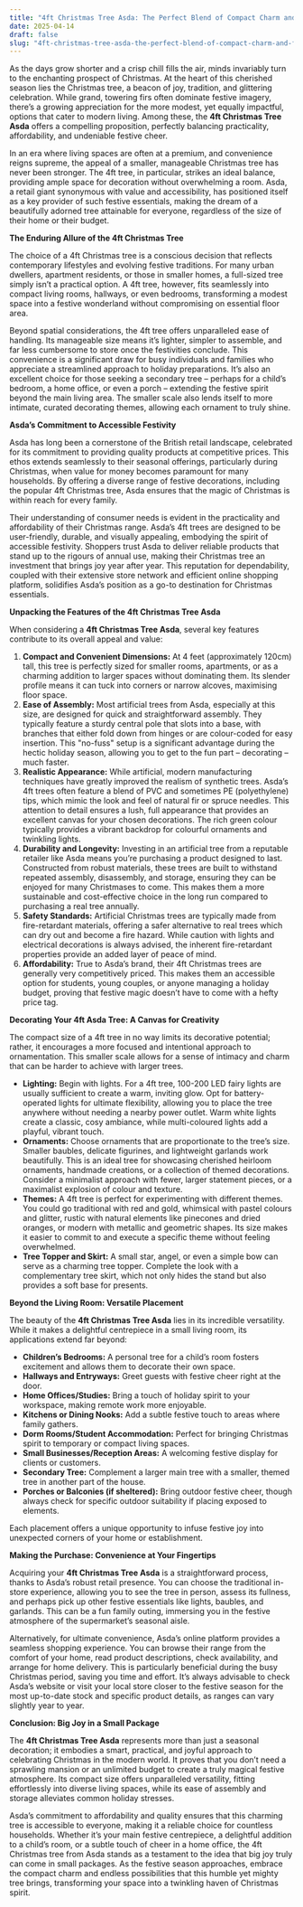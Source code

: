 ```yaml
---
title: "4ft Christmas Tree Asda: The Perfect Blend of Compact Charm and Festive Spirit"
date: 2025-04-14
draft: false
slug: "4ft-christmas-tree-asda-the-perfect-blend-of-compact-charm-and-festive-spirit" 
---
```


As the days grow shorter and a crisp chill fills the air, minds invariably turn to the enchanting prospect of Christmas. At the heart of this cherished season lies the Christmas tree, a beacon of joy, tradition, and glittering celebration. While grand, towering firs often dominate festive imagery, there’s a growing appreciation for the more modest, yet equally impactful, options that cater to modern living. Among these, the **4ft Christmas Tree Asda** offers a compelling proposition, perfectly balancing practicality, affordability, and undeniable festive cheer.

In an era where living spaces are often at a premium, and convenience reigns supreme, the appeal of a smaller, manageable Christmas tree has never been stronger. The 4ft tree, in particular, strikes an ideal balance, providing ample space for decoration without overwhelming a room. Asda, a retail giant synonymous with value and accessibility, has positioned itself as a key provider of such festive essentials, making the dream of a beautifully adorned tree attainable for everyone, regardless of the size of their home or their budget.

**The Enduring Allure of the 4ft Christmas Tree**

The choice of a 4ft Christmas tree is a conscious decision that reflects contemporary lifestyles and evolving festive traditions. For many urban dwellers, apartment residents, or those in smaller homes, a full-sized tree simply isn’t a practical option. A 4ft tree, however, fits seamlessly into compact living rooms, hallways, or even bedrooms, transforming a modest space into a festive wonderland without compromising on essential floor area.

Beyond spatial considerations, the 4ft tree offers unparalleled ease of handling. Its manageable size means it’s lighter, simpler to assemble, and far less cumbersome to store once the festivities conclude. This convenience is a significant draw for busy individuals and families who appreciate a streamlined approach to holiday preparations. It’s also an excellent choice for those seeking a secondary tree – perhaps for a child’s bedroom, a home office, or even a porch – extending the festive spirit beyond the main living area. The smaller scale also lends itself to more intimate, curated decorating themes, allowing each ornament to truly shine.

**Asda’s Commitment to Accessible Festivity**

Asda has long been a cornerstone of the British retail landscape, celebrated for its commitment to providing quality products at competitive prices. This ethos extends seamlessly to their seasonal offerings, particularly during Christmas, when value for money becomes paramount for many households. By offering a diverse range of festive decorations, including the popular 4ft Christmas tree, Asda ensures that the magic of Christmas is within reach for every family.

Their understanding of consumer needs is evident in the practicality and affordability of their Christmas range. Asda’s 4ft trees are designed to be user-friendly, durable, and visually appealing, embodying the spirit of accessible festivity. Shoppers trust Asda to deliver reliable products that stand up to the rigours of annual use, making their Christmas tree an investment that brings joy year after year. This reputation for dependability, coupled with their extensive store network and efficient online shopping platform, solidifies Asda’s position as a go-to destination for Christmas essentials.

**Unpacking the Features of the 4ft Christmas Tree Asda**

When considering a **4ft Christmas Tree Asda**, several key features contribute to its overall appeal and value:

1. **Compact and Convenient Dimensions:** At 4 feet (approximately 120cm) tall, this tree is perfectly sized for smaller rooms, apartments, or as a charming addition to larger spaces without dominating them. Its slender profile means it can tuck into corners or narrow alcoves, maximising floor space.
2. **Ease of Assembly:** Most artificial trees from Asda, especially at this size, are designed for quick and straightforward assembly. They typically feature a sturdy central pole that slots into a base, with branches that either fold down from hinges or are colour-coded for easy insertion. This "no-fuss" setup is a significant advantage during the hectic holiday season, allowing you to get to the fun part – decorating – much faster.
3. **Realistic Appearance:** While artificial, modern manufacturing techniques have greatly improved the realism of synthetic trees. Asda’s 4ft trees often feature a blend of PVC and sometimes PE (polyethylene) tips, which mimic the look and feel of natural fir or spruce needles. This attention to detail ensures a lush, full appearance that provides an excellent canvas for your chosen decorations. The rich green colour typically provides a vibrant backdrop for colourful ornaments and twinkling lights.
4. **Durability and Longevity:** Investing in an artificial tree from a reputable retailer like Asda means you’re purchasing a product designed to last. Constructed from robust materials, these trees are built to withstand repeated assembly, disassembly, and storage, ensuring they can be enjoyed for many Christmases to come. This makes them a more sustainable and cost-effective choice in the long run compared to purchasing a real tree annually.
5. **Safety Standards:** Artificial Christmas trees are typically made from fire-retardant materials, offering a safer alternative to real trees which can dry out and become a fire hazard. While caution with lights and electrical decorations is always advised, the inherent fire-retardant properties provide an added layer of peace of mind.
6. **Affordability:** True to Asda’s brand, their 4ft Christmas trees are generally very competitively priced. This makes them an accessible option for students, young couples, or anyone managing a holiday budget, proving that festive magic doesn’t have to come with a hefty price tag.

**Decorating Your 4ft Asda Tree: A Canvas for Creativity**

The compact size of a 4ft tree in no way limits its decorative potential; rather, it encourages a more focused and intentional approach to ornamentation. This smaller scale allows for a sense of intimacy and charm that can be harder to achieve with larger trees.

* **Lighting:** Begin with lights. For a 4ft tree, 100-200 LED fairy lights are usually sufficient to create a warm, inviting glow. Opt for battery-operated lights for ultimate flexibility, allowing you to place the tree anywhere without needing a nearby power outlet. Warm white lights create a classic, cosy ambiance, while multi-coloured lights add a playful, vibrant touch.
* **Ornaments:** Choose ornaments that are proportionate to the tree’s size. Smaller baubles, delicate figurines, and lightweight garlands work beautifully. This is an ideal tree for showcasing cherished heirloom ornaments, handmade creations, or a collection of themed decorations. Consider a minimalist approach with fewer, larger statement pieces, or a maximalist explosion of colour and texture.
* **Themes:** A 4ft tree is perfect for experimenting with different themes. You could go traditional with red and gold, whimsical with pastel colours and glitter, rustic with natural elements like pinecones and dried oranges, or modern with metallic and geometric shapes. Its size makes it easier to commit to and execute a specific theme without feeling overwhelmed.
* **Tree Topper and Skirt:** A small star, angel, or even a simple bow can serve as a charming tree topper. Complete the look with a complementary tree skirt, which not only hides the stand but also provides a soft base for presents.

**Beyond the Living Room: Versatile Placement**

The beauty of the **4ft Christmas Tree Asda** lies in its incredible versatility. While it makes a delightful centrepiece in a small living room, its applications extend far beyond:

* **Children’s Bedrooms:** A personal tree for a child’s room fosters excitement and allows them to decorate their own space.
* **Hallways and Entryways:** Greet guests with festive cheer right at the door.
* **Home Offices/Studies:** Bring a touch of holiday spirit to your workspace, making remote work more enjoyable.
* **Kitchens or Dining Nooks:** Add a subtle festive touch to areas where family gathers.
* **Dorm Rooms/Student Accommodation:** Perfect for bringing Christmas spirit to temporary or compact living spaces.
* **Small Businesses/Reception Areas:** A welcoming festive display for clients or customers.
* **Secondary Tree:** Complement a larger main tree with a smaller, themed tree in another part of the house.
* **Porches or Balconies (if sheltered):** Bring outdoor festive cheer, though always check for specific outdoor suitability if placing exposed to elements.

Each placement offers a unique opportunity to infuse festive joy into unexpected corners of your home or establishment.

**Making the Purchase: Convenience at Your Fingertips**

Acquiring your **4ft Christmas Tree Asda** is a straightforward process, thanks to Asda’s robust retail presence. You can choose the traditional in-store experience, allowing you to see the tree in person, assess its fullness, and perhaps pick up other festive essentials like lights, baubles, and garlands. This can be a fun family outing, immersing you in the festive atmosphere of the supermarket’s seasonal aisle.

Alternatively, for ultimate convenience, Asda’s online platform provides a seamless shopping experience. You can browse their range from the comfort of your home, read product descriptions, check availability, and arrange for home delivery. This is particularly beneficial during the busy Christmas period, saving you time and effort. It’s always advisable to check Asda’s website or visit your local store closer to the festive season for the most up-to-date stock and specific product details, as ranges can vary slightly year to year.

**Conclusion: Big Joy in a Small Package**

The **4ft Christmas Tree Asda** represents more than just a seasonal decoration; it embodies a smart, practical, and joyful approach to celebrating Christmas in the modern world. It proves that you don’t need a sprawling mansion or an unlimited budget to create a truly magical festive atmosphere. Its compact size offers unparalleled versatility, fitting effortlessly into diverse living spaces, while its ease of assembly and storage alleviates common holiday stresses.

Asda’s commitment to affordability and quality ensures that this charming tree is accessible to everyone, making it a reliable choice for countless households. Whether it’s your main festive centrepiece, a delightful addition to a child’s room, or a subtle touch of cheer in a home office, the 4ft Christmas tree from Asda stands as a testament to the idea that big joy truly can come in small packages. As the festive season approaches, embrace the compact charm and endless possibilities that this humble yet mighty tree brings, transforming your space into a twinkling haven of Christmas spirit.